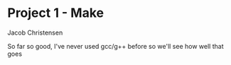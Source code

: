 Project 1 - Make
==========

Jacob Christensen

So far so good, I've never used gcc/g++ before so we'll see how well that goes
